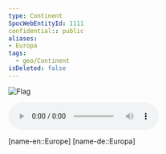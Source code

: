 ```yaml
---
type: Continent
SpocWebEntityId: 1111
confidential:: public
aliases: 
- Europa
tags:
  - geo/Continent
isDeleted: false
---
```



![Flag](https://upload.wikimedia.org/wikipedia/commons/b/b7/Flag_of_Europe.svg "Flag of Europe.svg")

![Anthem-Eu-long](xLarge/National-Anthem/Anthem-Eu-long.mp3)

[name-en::Europe]
[name-de::Europa]
